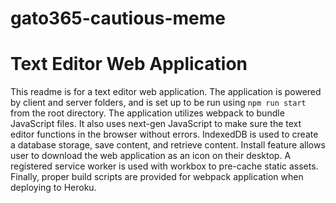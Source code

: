 # gato365-cautious-meme

# Text Editor Web Application

This readme is for a text editor web application. The application is powered by client and server folders, and is set up to be run using `npm run start` from the root directory. The application utilizes webpack to bundle JavaScript files. It also uses next-gen JavaScript to make sure the text editor functions in the browser without errors. IndexedDB is used to create a database storage, save content, and retrieve content. Install feature allows user to download the web application as an icon on their desktop. A registered service worker is used with workbox to pre-cache static assets. Finally, proper build scripts are provided for webpack application when deploying to Heroku.

